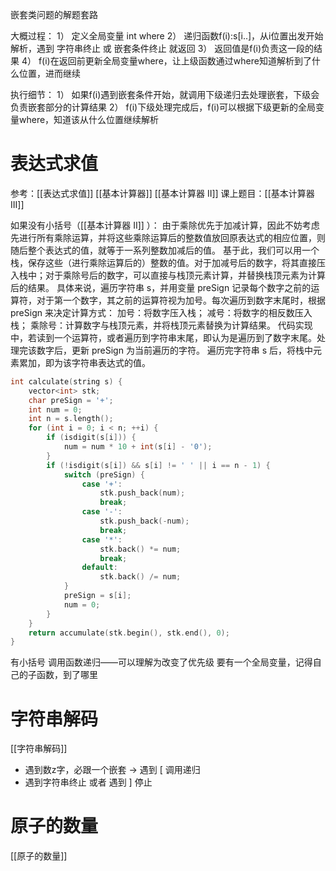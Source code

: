 嵌套类问题的解题套路

大概过程：
1）  定义全局变量 int where
2） 递归函数f(i):s[i..]，从i位置出发开始解析，遇到 字符串终止 或 嵌套条件终止 就返回
3） 返回值是f(i)负责这一段的结果
4） f(i)在返回前更新全局变量where，让上级函数通过where知道解析到了什么位置，进而继续

执行细节：
1） 如果f(i)遇到嵌套条件开始，就调用下级递归去处理嵌套，下级会负责嵌套部分的计算结果
2） f(i)下级处理完成后，f(i)可以根据下级更新的全局变量where，知道该从什么位置继续解析
# 表达式求值
参考：[[表达式求值]] [[基本计算器]] [[基本计算器 II]] 
课上题目：[[基本计算器 III]]

如果没有小括号（[[基本计算器 II]] ）：
	由于乘除优先于加减计算，因此不妨考虑先进行所有乘除运算，并将这些乘除运算后的整数值放回原表达式的相应位置，则随后整个表达式的值，就等于一系列整数加减后的值。
	基于此，我们可以用一个栈，保存这些（进行乘除运算后的）整数的值。对于加减号后的数字，将其直接压入栈中；对于乘除号后的数字，可以直接与栈顶元素计算，并替换栈顶元素为计算后的结果。
	具体来说，遍历字符串 s，并用变量 preSign 记录每个数字之前的运算符，对于第一个数字，其之前的运算符视为加号。每次遍历到数字末尾时，根据 preSign 来决定计算方式：
	加号：将数字压入栈；
	减号：将数字的相反数压入栈；
	乘除号：计算数字与栈顶元素，并将栈顶元素替换为计算结果。
	代码实现中，若读到一个运算符，或者遍历到字符串末尾，即认为是遍历到了数字末尾。处理完该数字后，更新 preSign 为当前遍历的字符。
	遍历完字符串 s 后，将栈中元素累加，即为该字符串表达式的值。


```c++
int calculate(string s) {  
    vector<int> stk;  
    char preSign = '+';  
    int num = 0;  
    int n = s.length();  
    for (int i = 0; i < n; ++i) {  
        if (isdigit(s[i])) {  
            num = num * 10 + int(s[i] - '0');  
        }  
        if (!isdigit(s[i]) && s[i] != ' ' || i == n - 1) {  
            switch (preSign) {  
                case '+':  
                    stk.push_back(num);  
                    break;  
                case '-':  
                    stk.push_back(-num);  
                    break;  
                case '*':  
                    stk.back() *= num;  
                    break;  
                default:  
                    stk.back() /= num;  
            }  
            preSign = s[i];  
            num = 0;  
        }  
    }  
    return accumulate(stk.begin(), stk.end(), 0);  
}
```
有小括号
 调用函数递归——可以理解为改变了优先级
要有一个全局变量，记得自己的子函数，到了哪里


# 字符串解码

[[字符串解码]] 

- 遇到数z字，必跟一个嵌套 -> 遇到 \[ 调用递归
- 遇到字符串终止 或者 遇到 ] 停止

# 原子的数量

[[原子的数量]] 